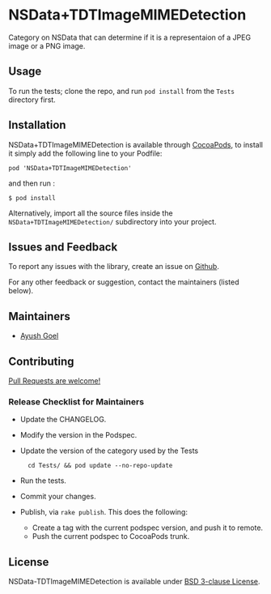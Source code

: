 # NSData+TDTImageMIMEDetection

Category on NSData that can determine if it is a representaion of a JPEG image
or a PNG image.

## Usage

To run the tests; clone the repo, and run `pod install` from the `Tests`
directory first.

## Installation

NSData+TDTImageMIMEDetection is available through [CocoaPods](http://cocoapods.org),
to install it simply add the following line to your Podfile:

    pod 'NSData+TDTImageMIMEDetection'

and then run :

    $ pod install

Alternatively, import all the source files inside the `NSData+TDTImageMIMEDetection/`
subdirectory into your project.

## Issues and Feedback

To report any issues with the library, create an issue on
[Github](https://github.com/talk-to/NSData-TDTImageMIMEDetection/issues).

For any other feedback or suggestion, contact the maintainers (listed below).

## Maintainers

* [Ayush Goel](mailto:ayush.g@directi.com)

## Contributing

[Pull Requests are welcome!](https://help.github.com/articles/using-pull-requests)

### Release Checklist for Maintainers

* Update the CHANGELOG.

* Modify the version in the Podspec.

* Update the version of the category used by the Tests

        cd Tests/ && pod update --no-repo-update

* Run the tests.

* Commit your changes.

* Publish, via `rake publish`. This does the following:
    - Create a tag with the current podspec version, and push it to remote.
    - Push the current podspec to CocoaPods trunk.

## License

NSData-TDTImageMIMEDetection is available under [BSD 3-clause License](LICENSE).

